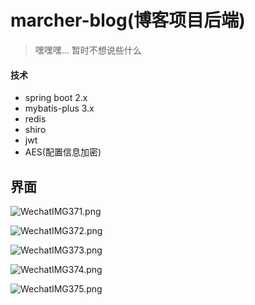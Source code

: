# marcher-blog(博客项目后端)
> 嘿嘿嘿... 暂时不想说些什么

#### 技术
- spring boot 2.x
- mybatis-plus 3.x
- redis
- shiro
- jwt
- AES(配置信息加密)

## 界面
![WechatIMG371.png](https://marcher-temp.oss-cn-shenzhen.aliyuncs.com/2019-05-09/e2e82a4cb74346879a2dc2e06230405a.png)  

![WechatIMG372.png](https://marcher-temp.oss-cn-shenzhen.aliyuncs.com/2019-05-09/baf3552d87c043dca981951e6a5ed6b1.png)

![WechatIMG373.png](https://marcher-temp.oss-cn-shenzhen.aliyuncs.com/2019-05-09/8c760e4feb924d2c9a9f7e330f902501.png)

![WechatIMG374.png](https://marcher-temp.oss-cn-shenzhen.aliyuncs.com/2019-05-09/e9d827078ba14e3d9545b320fe9f8b9f.png)

![WechatIMG375.png](https://marcher-temp.oss-cn-shenzhen.aliyuncs.com/2019-05-09/441115b50205486aacaaa587f4630cee.png)